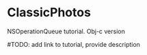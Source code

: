 # ClassicPhotos
NSOperationQueue tutorial. Obj-c version


#TODO: add link to tutorial, provide description
